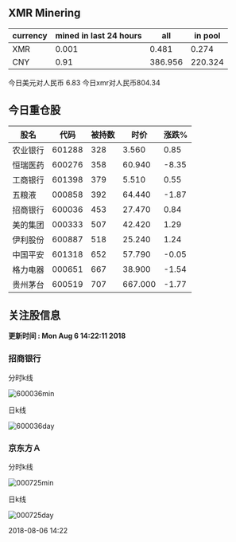 ## XMR Minering

|currency|mined in last 24 hours|all|in pool|
|---|---|---|---|
|XMR|0.001|0.481|0.274|
|CNY|0.91|386.956|220.324|

今日美元对人民币 6.83	今日xmr对人民币804.34


## 今日重仓股 

|股名|代码|被持数|时价|涨跌%|
|---|---|---|---|---|
|农业银行|601288|328|3.560|0.85|
|恒瑞医药|600276|358|60.940|-8.35|
|工商银行|601398|379|5.510|0.55|
|五粮液|000858|392|64.440|-1.87|
|招商银行|600036|453|27.470|0.84|
|美的集团|000333|507|42.420|1.29|
|伊利股份|600887|518|25.240|1.24|
|中国平安|601318|652|57.790|-0.05|
|格力电器|000651|667|38.900|-1.54|
|贵州茅台|600519|707|667.000|-1.77|

## 关注股信息
**更新时间 : Mon Aug  6 14:22:11 2018**
### 招商银行 
分时k线

![600036min](http://image.sinajs.cn/newchart/min/n/sh600036.gif)

日k线

![600036day](http://image.sinajs.cn/newchart/daily/n/sh600036.gif)

### 京东方Ａ 
分时k线

![000725min](http://image.sinajs.cn/newchart/min/n/sz000725.gif)

日k线

![000725day](http://image.sinajs.cn/newchart/daily/n/sz000725.gif)

2018-08-06 14:22